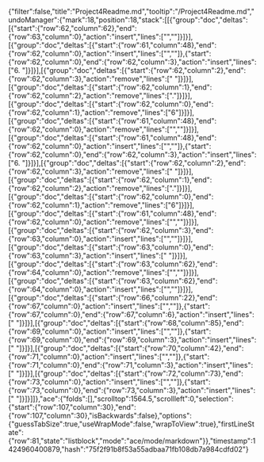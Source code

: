 {"filter":false,"title":"Project4Readme.md","tooltip":"/Project4Readme.md","undoManager":{"mark":18,"position":18,"stack":[[{"group":"doc","deltas":[{"start":{"row":62,"column":62},"end":{"row":63,"column":0},"action":"insert","lines":["",""]}]}],[{"group":"doc","deltas":[{"start":{"row":61,"column":48},"end":{"row":62,"column":0},"action":"insert","lines":["",""]},{"start":{"row":62,"column":0},"end":{"row":62,"column":3},"action":"insert","lines":["6. "]}]}],[{"group":"doc","deltas":[{"start":{"row":62,"column":2},"end":{"row":62,"column":3},"action":"remove","lines":[" "]}]}],[{"group":"doc","deltas":[{"start":{"row":62,"column":1},"end":{"row":62,"column":2},"action":"remove","lines":["."]}]}],[{"group":"doc","deltas":[{"start":{"row":62,"column":0},"end":{"row":62,"column":1},"action":"remove","lines":["6"]}]}],[{"group":"doc","deltas":[{"start":{"row":61,"column":48},"end":{"row":62,"column":0},"action":"remove","lines":["",""]}]}],[{"group":"doc","deltas":[{"start":{"row":61,"column":48},"end":{"row":62,"column":0},"action":"insert","lines":["",""]},{"start":{"row":62,"column":0},"end":{"row":62,"column":3},"action":"insert","lines":["6. "]}]}],[{"group":"doc","deltas":[{"start":{"row":62,"column":2},"end":{"row":62,"column":3},"action":"remove","lines":[" "]}]}],[{"group":"doc","deltas":[{"start":{"row":62,"column":1},"end":{"row":62,"column":2},"action":"remove","lines":["."]}]}],[{"group":"doc","deltas":[{"start":{"row":62,"column":0},"end":{"row":62,"column":1},"action":"remove","lines":["6"]}]}],[{"group":"doc","deltas":[{"start":{"row":61,"column":48},"end":{"row":62,"column":0},"action":"remove","lines":["",""]}]}],[{"group":"doc","deltas":[{"start":{"row":62,"column":3},"end":{"row":63,"column":0},"action":"insert","lines":["",""]}]}],[{"group":"doc","deltas":[{"start":{"row":63,"column":0},"end":{"row":63,"column":3},"action":"insert","lines":["   "]}]}],[{"group":"doc","deltas":[{"start":{"row":63,"column":62},"end":{"row":64,"column":0},"action":"remove","lines":["",""]}]}],[{"group":"doc","deltas":[{"start":{"row":63,"column":62},"end":{"row":64,"column":0},"action":"insert","lines":["",""]}]}],[{"group":"doc","deltas":[{"start":{"row":66,"column":22},"end":{"row":67,"column":0},"action":"insert","lines":["",""]},{"start":{"row":67,"column":0},"end":{"row":67,"column":6},"action":"insert","lines":["      "]}]}],[{"group":"doc","deltas":[{"start":{"row":68,"column":85},"end":{"row":69,"column":0},"action":"insert","lines":["",""]},{"start":{"row":69,"column":0},"end":{"row":69,"column":3},"action":"insert","lines":["   "]}]}],[{"group":"doc","deltas":[{"start":{"row":70,"column":42},"end":{"row":71,"column":0},"action":"insert","lines":["",""]},{"start":{"row":71,"column":0},"end":{"row":71,"column":3},"action":"insert","lines":["   "]}]}],[{"group":"doc","deltas":[{"start":{"row":72,"column":73},"end":{"row":73,"column":0},"action":"insert","lines":["",""]},{"start":{"row":73,"column":0},"end":{"row":73,"column":3},"action":"insert","lines":["   "]}]}]]},"ace":{"folds":[],"scrolltop":1564.5,"scrollleft":0,"selection":{"start":{"row":107,"column":30},"end":{"row":107,"column":30},"isBackwards":false},"options":{"guessTabSize":true,"useWrapMode":false,"wrapToView":true},"firstLineState":{"row":81,"state":"listblock","mode":"ace/mode/markdown"}},"timestamp":1424960400879,"hash":"75f2f91b8f53a55adbaa71fb108db7a984cdfd02"}